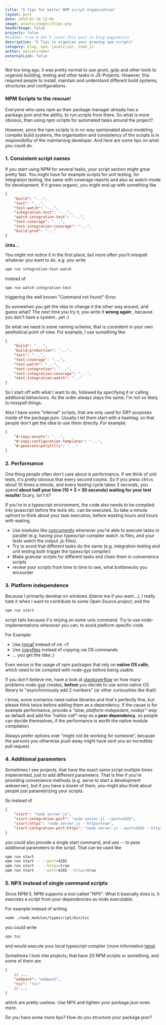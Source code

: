 ```yaml
---
title: "5 Tips for better NPM script organization"
layout: post
date: 2019-01-30 12:00
image: assets/images/5tips.png
headerImage: false
projects: false
#hidden: true # don't count this post in blog pagination
description: "5 Tips to organize your growing npm scripts"
category: blog, npm, javascript, node.js
author: marcelcremer
externalLink: false
---
```


Not too long ago, it was pretty normal to use grunt, gulp and other tools to organize building, testing and other tasks in JS-Projects. However, this required people to install, maintain and understand different build systems, structures and configurations.

### NPM Scripts to the rescue!

Everyone who uses npm as their package manager already has a package.json and the ability, to run scripts from there. So what is more obvious, than using npm scripts for automated tasks around the project?

However, since the npm scripts is in no way opinionated about modeling complex build systems, the organisation and consistency of the scripts is in responsibility of the maintaining developer. And here are some tips on what you could do.

### 1. Consistent script names

If you start using NPM for several tasks, your script section might grow pretty fast. You might have for example scripts for unit testing, for integration testing, the same with coverage reports and also as watch-mode for development. If it grows organic, you might end up with something like

```json
{
    "build": "...",
    "test": "...",
    "test-watch": "...",
    "integration-test": "...",
    "watch-integration-test": "...",
    "test-coverage": "...",
    "test-integration-coverage": "...",
    "build-prod": "..."
}
```

**_Urks..._**

You might not notice it in the first place, but more often you'll misspell whatever you want to do, e.g. you write

```bash
npm run integration-test-watch
```

instead of

```bash
npm run watch-integration-test
```

triggering the well known "Command not found"-Error.

So somewhen you get the idea to change it the other way around, and guess what? The next time you try it, you write it **wrong again** , because you don't have a system...yet :)

So what we need is some naming scheme, that is consistent in your own aesthetical point of view. For example, I use something like:

```json
{
    "build": "...",
    "build:production": "...",
    "test": "...",
    "test:coverage": "...",
    "test:watch": "...",
    "test:integration": "...",
    "test:integration:coverage": "...",
    "test:integration:watch": "..."
}
```

So I start off with what I want to do, followed by specifying it or calling additional behaviours. As the order always stays the same, I'm not so likely to misspell things.

Also I have some "internal" scripts, that are only used for DRY purposes inside of the package.json. Usually I let them start with a hashtag, so that people don't get the idea to use them directly. For example:

```json
{
    "#:copy:assets": "...",
    "#:copy:configuration-templates": "...",
    "#:generate:polyfills": "..."
}
```

### 2. Performance

One thing people often don't care about is performance. If we think of unit tests, it's pretty obvious that every second counts. So if you press ctrl+s about 10 times a minute, and every testing cycle takes 3 seconds, you spend **about half your time (10 \* 3 = 30 seconds) waiting for your test results**! Scary, isn't it?

If you're in a typescript environment, the code also needs to be compiled into javascript before the tests etc. can be executed. So take a minute upfront to think about your task execution, before wasting hours and hours with waiting.

-   Use modules like [concurrently](https://www.npmjs.com/package/concurrently) whenever you're able to execute tasks in parallel (e.g. having your typescript-compiler watch .ts files, and your tests watch the output .js-files).
-   Try to avoid that different tasks do the same (e.g. integration testing and unit testing both trigger the typescript compiler)
-   Make granular scripts for different tasks and chain them in convenience scripts
-   review your scripts from time to time to see, what bottlenecks you encounter

### 3. Platform independence

Because I primarily develop on windows (blame me if you want...), I really hate it when I want to contribute to some Open Source project, and the

```bash
npm run start
```

script fails because it's relying on some unix command. Try to use node-implementations whenever you can, to avoid platform specific code.

For Example:

-   Use [rimraf](https://www.npmjs.com/package/rimraf) instead of rm -rf
-   Use [copyfiles](https://www.npmjs.com/package/copyfiles) instead of copying via OS commands
-   ... you get the idea ;)

Even worse is the usage of npm packages that rely on **native OS calls**, which need to be compiled with node-gyp before being usable.

If you don't believe me, have a look at [stackoverflow](https://stackoverflow.com/search?q=node-gyp) on how many problems node-gyp creates, **before** you decide to use some native OS library to "asynchronously add 2 numbers" (or other curiousities like that)!

I know, some scenarios need native libraries and that's perfectly fine, but please think twice before adding them as a dependency. If the cause is for example performance, provide a _"slow, platform-indepedent, nodejs"-way_ as default and add the _"native call"-way_ as a **peer dependency**, so people can decide themselves, if the performance is worth the native module compilation.

Always prefer options over "might not be working for someone", because the persons you otherwise push away might have sent you an incredible pull request.

### 4. Additional parameters

Sometimes I see projects, that have the exact same script multiple times implemented, just to add different parameters. That is fine if you're providing convenience methods (e.g. serve to start a development webserver), but if you have a dozen of them, you might also think about people just parametrizing your scripts.

So instead of

```json
{
    "start": "node server.js",
    "start:integration-port": "node server.js --port=4202",
    "start:https": "node server.js --https=true",
    "start:integration-port:https": "node server.js --port=4202 --https"
}
```

you could also provide a single start command, and use \-\- to pass additional parameters to the script. That can be used like

```bash
npm run start
npm run start -- --port=4202
npm run start -- --https=true
npm run start -- --port=4202 --https=true
```

### 5. NPX instead of single command scripts

Since NPM 5, NPM supports a tool called "NPX". What it basically does is, it executes a script from your dependencies as node executable.

For example instead of writing

```bash
node ./node_modules/typescript/bin/tsc
```

you could write

```bash
npx tsc
```

and would execute your local typescript compiler (more information [here](https://www.npmjs.com/package/npx)).

Sometimes I look into projects, that have 20 NPM scripts or something, and some of them are

```json
{
    // ...
    "webpack": "webpack",
    "tsc": "tsc"
    // ...
}
```

which are pretty useless. Use NPX and tighten your package.json even more.

Do you have some more tips? How do you structure your package.json?
